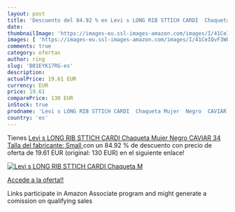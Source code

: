 ```yaml
---
layout: post
title: 'Descuento del 84.92 % en Levi s LONG RIB STTICH CARDI  Chaqueta M'
date: 
thumbnailImage: 'https://images-eu.ssl-images-amazon.com/images/I/41CeIQvF3WL._SL200_.jpg'
images: [ 'https://images-eu.ssl-images-amazon.com/images/I/41CeIQvF3WL._SL200_.jpg' ]
comments: true
category: ofertas
author: ring
slug: 'B01EYK17RG-es'
description:
actualPrice: 19.61 EUR
currency: EUR
price: 19.61
comparePrice: 130 EUR
inStock: true
prodname: 'Levi s LONG RIB STTICH CARDI  Chaqueta Mujer  Negro  CAVIAR   34  Talla del fabricante: Small '
country: 'es'
---
```


Tienes [Levi s LONG RIB STTICH CARDI  Chaqueta Mujer  Negro  CAVIAR   34  Talla del fabricante: Small ](https://www.amazon.es/dp/B01EYK17RG/?tag=tolees-21) con un 84.92 % de descuento con precio de oferta de 19.61 EUR (original: 130 EUR) en el siguiente enlace!

[![Levi s LONG RIB STTICH CARDI  Chaqueta M](https://images-eu.ssl-images-amazon.com/images/I/41CeIQvF3WL._SL200_.jpg)](https://www.amazon.es/dp/B01EYK17RG/?tag=tolees-21)

[Accede a la oferta!!](https://www.amazon.es/dp/B01EYK17RG/?tag=tolees-21)

Links participate in Amazon Associate program and might generate a comission on qualifying sales


